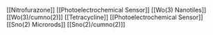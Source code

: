 [[Nitrofurazone]]
[[Photoelectrochemical Sensor]]
[[Wo(3) Nanotiles]]
[[Wo(3)/cumno(2)]]
[[Tetracycline]]
[[Photoelectrochemical Sensor]]
[[Sno(2) Microrods]]
[[Sno(2)/cumno(2)]]
